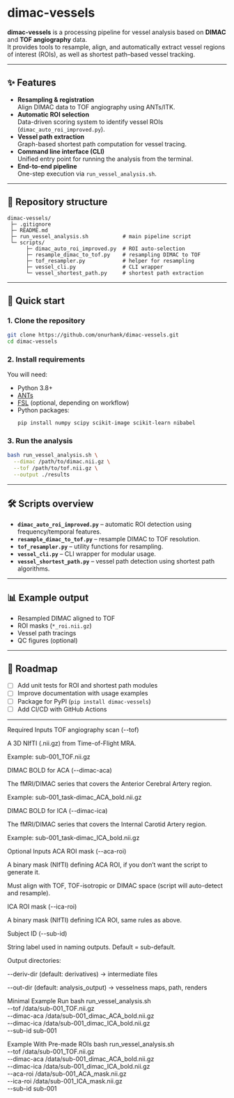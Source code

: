 # dimac-vessels

**dimac-vessels** is a processing pipeline for vessel analysis based on **DIMAC** and **TOF angiography** data.  
It provides tools to resample, align, and automatically extract vessel regions of interest (ROIs), as well as shortest path–based vessel tracking.

---

## ✨ Features
- **Resampling & registration**  
  Align DIMAC data to TOF angiography using ANTs/ITK.
- **Automatic ROI selection**  
  Data-driven scoring system to identify vessel ROIs (`dimac_auto_roi_improved.py`).
- **Vessel path extraction**  
  Graph-based shortest path computation for vessel tracing.
- **Command line interface (CLI)**  
  Unified entry point for running the analysis from the terminal.
- **End-to-end pipeline**  
  One-step execution via `run_vessel_analysis.sh`.

---

## 📂 Repository structure
```
dimac-vessels/
 ├─ .gitignore
 ├─ README.md
 ├─ run_vessel_analysis.sh           # main pipeline script
 └─ scripts/
      ├─ dimac_auto_roi_improved.py  # ROI auto-selection
      ├─ resample_dimac_to_tof.py    # resampling DIMAC to TOF
      ├─ tof_resampler.py            # helper for resampling
      ├─ vessel_cli.py               # CLI wrapper
      └─ vessel_shortest_path.py     # shortest path extraction
```

---

## 🚀 Quick start

### 1. Clone the repository
```bash
git clone https://github.com/onurhank/dimac-vessels.git
cd dimac-vessels
```

### 2. Install requirements
You will need:
- Python 3.8+
- [ANTs](http://stnava.github.io/ANTs/)  
- [FSL](https://fsl.fmrib.ox.ac.uk/fsl/fslwiki) (optional, depending on workflow)  
- Python packages:
  ```bash
  pip install numpy scipy scikit-image scikit-learn nibabel
  ```

### 3. Run the analysis
```bash
bash run_vessel_analysis.sh \
  --dimac /path/to/dimac.nii.gz \
  --tof /path/to/tof.nii.gz \
  --output ./results
```

---

## 🛠 Scripts overview
- **`dimac_auto_roi_improved.py`** – automatic ROI detection using frequency/temporal features.  
- **`resample_dimac_to_tof.py`** – resample DIMAC to TOF resolution.  
- **`tof_resampler.py`** – utility functions for resampling.  
- **`vessel_cli.py`** – CLI wrapper for modular usage.  
- **`vessel_shortest_path.py`** – vessel path detection using shortest path algorithms.  

---

## 📊 Example output
- Resampled DIMAC aligned to TOF  
- ROI masks (`*_roi.nii.gz`)  
- Vessel path tracings  
- QC figures (optional)

---

## 📖 Roadmap
- [ ] Add unit tests for ROI and shortest path modules  
- [ ] Improve documentation with usage examples  
- [ ] Package for PyPI (`pip install dimac-vessels`)  
- [ ] Add CI/CD with GitHub Actions  

---
Required Inputs
TOF angiography scan (--tof)


A 3D NIfTI (.nii.gz) from Time-of-Flight MRA.


Example: sub-001_TOF.nii.gz


DIMAC BOLD for ACA (--dimac-aca)


The fMRI/DIMAC series that covers the Anterior Cerebral Artery region.


Example: sub-001_task-dimac_ACA_bold.nii.gz


DIMAC BOLD for ICA (--dimac-ica)


The fMRI/DIMAC series that covers the Internal Carotid Artery region.


Example: sub-001_task-dimac_ICA_bold.nii.gz



Optional Inputs
ACA ROI mask (--aca-roi)


A binary mask (NIfTI) defining ACA ROI, if you don’t want the script to generate it.


Must align with TOF, TOF-isotropic or DIMAC space (script will auto-detect and resample).


ICA ROI mask (--ica-roi)


A binary mask (NIfTI) defining ICA ROI, same rules as above.


Subject ID (--sub-id)


String label used in naming outputs. Default = sub-default.


Output directories:


--deriv-dir (default: derivatives) → intermediate files


--out-dir (default: analysis_output) → vesselness maps, path, renders



Minimal Example Run
bash run_vessel_analysis.sh \
  --tof /data/sub-001_TOF.nii.gz \
  --dimac-aca /data/sub-001_dimac_ACA_bold.nii.gz \
  --dimac-ica /data/sub-001_dimac_ICA_bold.nii.gz \
  --sub-id sub-001

Example With Pre-made ROIs
bash run_vessel_analysis.sh \
  --tof /data/sub-001_TOF.nii.gz \
  --dimac-aca /data/sub-001_dimac_ACA_bold.nii.gz \
  --dimac-ica /data/sub-001_dimac_ICA_bold.nii.gz \
  --aca-roi /data/sub-001_ACA_mask.nii.gz \
  --ica-roi /data/sub-001_ICA_mask.nii.gz \
  --sub-id sub-001
